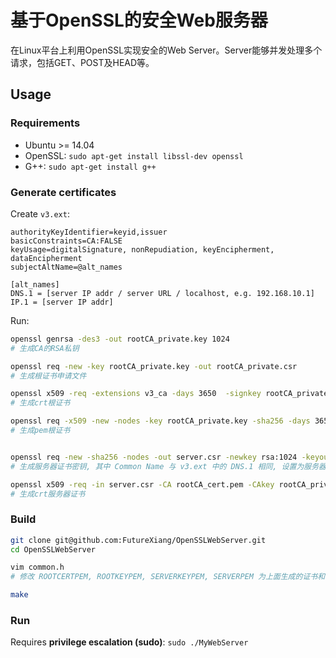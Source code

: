 # 基于OpenSSL的安全Web服务器
在Linux平台上利用OpenSSL实现安全的Web Server。Server能够并发处理多个请求，包括GET、POST及HEAD等。
## Usage
### Requirements
- Ubuntu >= 14.04
- OpenSSL: `sudo apt-get install libssl-dev openssl`
- G++: `sudo apt-get install g++`

### Generate certificates
Create `v3.ext`:
```
authorityKeyIdentifier=keyid,issuer
basicConstraints=CA:FALSE
keyUsage=digitalSignature, nonRepudiation, keyEncipherment, dataEncipherment
subjectAltName=@alt_names

[alt_names]
DNS.1 = [server IP addr / server URL / localhost, e.g. 192.168.10.1]
IP.1 = [server IP addr]
```
Run:
```sh
openssl genrsa -des3 -out rootCA_private.key 1024
# 生成CA的RSA私钥

openssl req -new -key rootCA_private.key -out rootCA_private.csr
# 生成根证书申请文件

openssl x509 -req -extensions v3_ca -days 3650  -signkey rootCA_private.key -in rootCA_private.csr -out rootCA_cert.crt
# 生成crt根证书

openssl req -x509 -new -nodes -key rootCA_private.key -sha256 -days 3650 -out rootCA_cert.pem
# 生成pem根证书


openssl req -new -sha256 -nodes -out server.csr -newkey rsa:1024 -keyout server_private.key
# 生成服务器证书密钥, 其中 Common Name 与 v3.ext 中的 DNS.1 相同, 设置为服务器地址

openssl x509 -req -in server.csr -CA rootCA_cert.pem -CAkey rootCA_private.key -CAcreateserial -out server_cert.crt -days 500 -sha256 -extfile v3.ext
# 生成crt服务器证书
```

### Build
```sh
git clone git@github.com:FutureXiang/OpenSSLWebServer.git
cd OpenSSLWebServer

vim common.h
# 修改 ROOTCERTPEM, ROOTKEYPEM, SERVERKEYPEM, SERVERPEM 为上面生成的证书和密钥地址

make
```

### Run
Requires **privilege escalation (sudo)**: `sudo ./MyWebServer`
